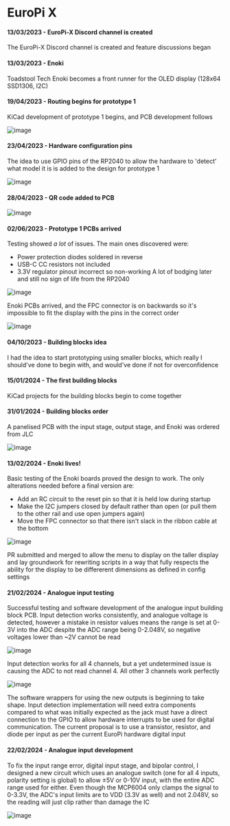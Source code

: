 # EuroPi X

#### 13/03/2023 - EuroPi-X Discord channel is created
The EuroPi-X Discord channel is created and feature discussions began

#### 13/03/2023 - Enoki
Toadstool Tech Enoki becomes a front runner for the OLED display (128x64 SSD1306, I2C)

#### 19/04/2023 - Routing begins for prototype 1
KiCad development of prototype 1 begins, and PCB development follows

![image](https://github.com/roryjamesallen/EuroPi/assets/79809962/7c565093-3bae-4b18-a76a-cdc466a3cfea)

#### 23/04/2023 - Hardware configuration pins
The idea to use GPIO pins of the RP2040 to allow the hardware to 'detect' what model it is is added to the design for prototype 1

![image](https://github.com/roryjamesallen/EuroPi/assets/79809962/a35759b2-12fd-4330-9e7f-8c54f81d3ee8)

#### 28/04/2023 - QR code added to PCB
![image](https://github.com/roryjamesallen/EuroPi/assets/79809962/4e3c1ff9-d688-467a-990b-833684b4906d)

#### 02/06/2023 - Prototype 1 PCBs arrived
Testing showed *a lot* of issues. The main ones discovered were:
- Power protection diodes soldered in reverse
- USB-C CC resistors not included
- 3.3V regulator pinout incorrect so non-working
A lot of bodging later and still no sign of life from the RP2040

![image](https://github.com/roryjamesallen/EuroPi/assets/79809962/975e607d-b74b-45a0-bb2a-64489c14d2bc)

Enoki PCBs arrived, and the FPC connector is on backwards so it's impossible to fit the display with the pins in the correct order

![image](https://github.com/roryjamesallen/EuroPi/assets/79809962/fb9f99c1-0c01-4968-b200-e23ba742d63e)

#### 04/10/2023 - Building blocks idea
I had the idea to start prototyping using smaller blocks, which really I should've done to begin with, and would've done if not for overconfidence

#### 15/01/2024 - The first building blocks
KiCad projects for the building blocks begin to come together

#### 31/01/2024 - Building blocks order
A panelised PCB with the input stage, output stage, and Enoki was ordered from JLC

![image](https://github.com/roryjamesallen/EuroPi/assets/79809962/9011a8ff-97ef-4ec7-beaa-0a3b44cd65ce)

#### 13/02/2024 - Enoki lives!
Basic testing of the Enoki boards proved the design to work. The only alterations needed before a final version are:
- Add an RC circuit to the reset pin so that it is held low during startup
- Make the I2C jumpers closed by default rather than open (or pull them to the other rail and use open jumpers again)
- Move the FPC connector so that there isn't slack in the ribbon cable at the bottom

![image](https://github.com/roryjamesallen/EuroPi/assets/79809962/65c8164e-f000-4cd5-a37c-f7de7897abff)

PR submitted and merged to allow the menu to display on the taller display and lay groundwork for rewriting scripts in a way that fully respects the ability for the display to be differerent dimensions as defined in config settings

#### 21/02/2024 - Analogue input testing
Successful testing and software development of the analogue input building block PCB. Input detection works consistently, and analogue voltage is detected, however a mistake in resistor values means the range is set at 0-3V into the ADC despite the ADC range being 0-2.048V, so negative voltages lower than ~2V cannot be read

![image](https://github.com/roryjamesallen/EuroPi/assets/79809962/fcf70bad-958e-4776-b045-4cc93729183d)

Input detection works for all 4 channels, but a yet undetermined issue is causing the ADC to not read channel 4. All other 3 channels work perfectly

![image](https://github.com/roryjamesallen/EuroPi/assets/79809962/1063a4a7-e716-4d2a-b3b2-b2bd6dc89bfd)

The software wrappers for using the new outputs is beginning to take shape. Input detection implementation will need extra components compared to what was initially expected as the jack must have a direct connection to the GPIO to allow hardware interrupts to be used for digital communication. The current proposal is to use a transistor, resistor, and diode per input as per the current EuroPi hardware digital input

#### 22/02/2024 - Analogue input development
To fix the input range error, digital input stage, and bipolar control, I designed a new circuit which uses an analogue switch (one for all 4 inputs, polarity setting is global) to allow ±5V or 0-10V input, with the entire ADC range used for either. Even though the MCP6004 only clamps the signal to 0-3.3V, the ADC's input limits are to VDD (3.3V as well) and not 2.048V, so the reading will just clip rather than damage the IC

![image](https://github.com/roryjamesallen/EuroPi/assets/79809962/8d14d592-1124-45cf-b7cf-e3d282a928f0)
